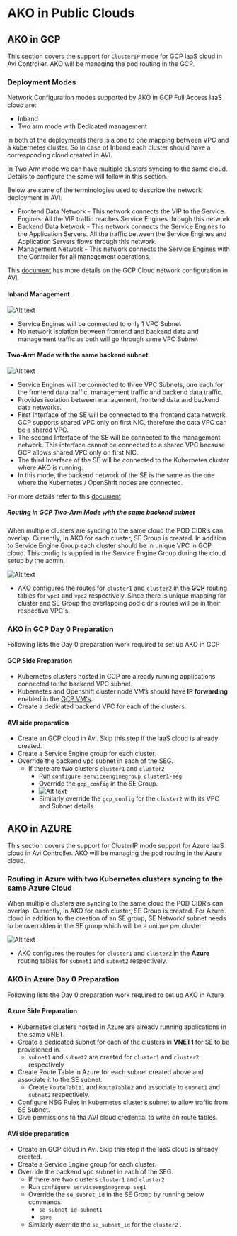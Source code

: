 # AKO in Public Clouds

## AKO in GCP

This section covers the support for `ClusterIP` mode for GCP IaaS cloud in Avi Controller. AKO will be managing the pod routing in the GCP.

### Deployment Modes

Network Configuration modes supported by AKO in GCP Full Access IaaS cloud are:

* Inband
* Two arm mode with Dedicated management

In both of the deployments there is a one to one mapping between VPC and a kubernetes cluster. So In case of Inband each cluster should have a corresponding cloud created in AVI.

In Two Arm mode we can have multiple clusters syncing to the same cloud. Details to configure the same will follow in this section.

Below are some of the terminologies used to describe the network deployment in AVI.

* Frontend Data Network - This network connects the VIP to the Service Engines. All the VIP traffic reaches Service Engines through this network
* Backend Data Network - This network connects the Service Engines to the Application Servers. All the traffic between the Service Engines and Application Servers flows through this network.
* Management Network - This network connects the Service Engines with the Controller for all management operations.

This [document](https://avinetworks.com/docs/20.1/configuring-gcp-cloud-network/) has more details on the GCP Cloud network configuration in AVI.

#### Inband Management

![Alt text](images/public_cloud/inband.png?raw=true)

* Service Engines will be connected to only 1 VPC Subnet
* No network isolation between frontend and backend data and management traffic as both will go through same VPC Subnet

#### Two-Arm Mode with the same backend subnet

![Alt text](images/public_cloud/two_arm.png?raw=true)

* Service Engines will be connected to three VPC Subnets, one each for the frontend data traffic, management traffic and backend data traffic.
* Provides isolation between management, frontend data and backend data networks.
* First Interface of the SE will be connected to the frontend data network. GCP supports shared VPC only on first NIC, therefore the data VPC can be a shared VPC.
* The second Interface of the SE will be connected to the management network. This interface cannot be connected to a shared VPC because GCP allows shared VPC only on first NIC.
* The third Interface of the SE will be connected to the Kubernetes cluster where AKO is running.
* In this mode, the backend network of the SE is the same as the one where the Kubernetes / OpenShift nodes are connected.

For more details refer to this [document](https://avinetworks.com/docs/20.1/configuring-gcp-cloud-network/)

##### Routing in GCP Two-Arm Mode with the same backend subnet

When multiple clusters are syncing to the same cloud the POD CIDR’s can overlap.  Currently, In AKO for each cluster, SE Group is created. In addition to Service Engine Group each cluster should be in unique VPC in GCP cloud. This config is supplied in the Service Engine Group during the cloud setup by the admin.

![Alt text](images/public_cloud/gcp_routing.png?raw=true)

* AKO configures the routes for `cluster1` and `cluster2` in the **GCP** routing tables for `vpc1` and `vpc2` respectively. Since there is unique mapping for cluster and SE Group the overlapping pod cidr's routes will be in their respective VPC's.

### AKO in GCP Day 0 Preparation

Following lists the Day 0 preparation work required to set up AKO in GCP

#### GCP Side Preparation

* Kubernetes clusters hosted in GCP are already running applications connected to the backend VPC subnet.
* Kubernetes and Openshift cluster node VM’s should have **IP forwarding** enabled in the [GCP VM's](https://cloud.google.com/vpc/docs/using-routes#canipforward).
* Create a dedicated backend VPC  for each of the clusters.

#### AVI side preparation

* Create an GCP cloud in Avi.  Skip this step if the IaaS cloud is already created.
* Create a Service Engine group for each cluster.
* Override the backend vpc subnet in each of the SEG.
  * If there are two clusters `cluster1` and `cluster2`
    * Run `configure serviceenginegroup cluster1-seg`
    * Override the `gcp_config` in the SE Group.
    * ![Alt text](images/public_cloud/gcp_segroup.png?raw=true)
    * Similarly override the `gcp_config` for the `cluster2` with its VPC and Subnet details.

## AKO in AZURE

This section covers the support for ClusterIP mode support for Azure IaaS cloud in Avi Controller. AKO will be managing the pod routing in the Azure cloud.

### Routing in Azure with two Kubernetes clusters syncing to the same Azure Cloud

When multiple clusters are syncing to the same cloud the POD CIDR’s can overlap.  Currently, In AKO for each cluster, SE Group is created. For Azure cloud in addition to the creation of an SE group, SE Network/ subnet needs to be overridden in the SE group which will be a unique per cluster

![Alt text](images/public_cloud/azure_routing.png?raw=true)

* AKO configures the routes for `cluster1` and `cluster2` in the **Azure** routing tables for `subnet1` and `subnet2` respectively.

### AKO in Azure Day 0 Preparation

Following lists the Day 0 preparation work required to set up AKO in Azure

#### Azure Side Preparation

* Kubernetes clusters hosted in Azure are already running applications in the same VNET.
* Create a dedicated subnet for each of the clusters in **VNET1** for SE to be provisioned in.
  * `subnet1` and `subnet2` are created for `cluster1` and `cluster2` respectively
* Create Route Table in Azure for each subnet created above and associate it to the SE subnet.
  * Create `RouteTable1` and `RouteTable2` and associate to `subnet1` and `subnet2` respectively.
* Configure NSG Rules in kubernetes cluster’s subnet to allow traffic from SE Subnet.
* Give permissions to tha AVI cloud credential to write on route tables.

#### AVI side preparation

* Create an GCP cloud in Avi.  Skip this step if the IaaS cloud is already created.
* Create a Service Engine group for each cluster.
* Override the backend vpc subnet in each of the SEG.
  * If there are two clusters `cluster1` and `cluster2`
  * Run `configure serviceenginegroup seg1`
  * Override the `se_subnet_id` in the SE Group by running below commands.
    * `se_subnet_id subnet1`
    * `save`
  * Similarly override the `se_subnet_id` for the `cluster2` .
